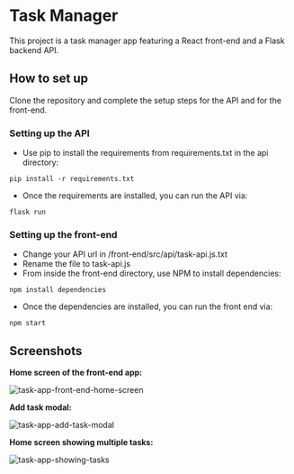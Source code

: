 # Task Manager
This project is a task manager app featuring a React front-end and a Flask backend API. 

## How to set up 
Clone the repository and complete the setup steps for the API and for the front-end. 

### Setting up the API 
* Use pip to install the requirements from requirements.txt in the api directory: 
```
pip install -r requirements.txt
```
* Once the requirements are installed, you can run the API via: 
```
flask run
```

### Setting up the front-end
* Change your API url in /front-end/src/api/task-api.js.txt
* Rename the file to task-api.js 
* From inside the front-end directory, use NPM to install dependencies:
```
npm install dependencies
```
* Once the dependencies are installed, you can run the front end via: 
```
npm start
```

## Screenshots

**Home screen of the front-end app:**

![task-app-front-end-home-screen](https://user-images.githubusercontent.com/943326/236557261-73626088-b98f-4cf8-86aa-f27eb41aecba.png)

**Add task modal:**

![task-app-add-task-modal](https://user-images.githubusercontent.com/943326/236557320-96b8ea54-d326-45b8-b50d-1b2dc3f99f95.png)


**Home screen showing multiple tasks:**

![task-app-showing-tasks](https://user-images.githubusercontent.com/943326/236557409-54364986-030c-4856-b187-2df5e9650ac5.png)

